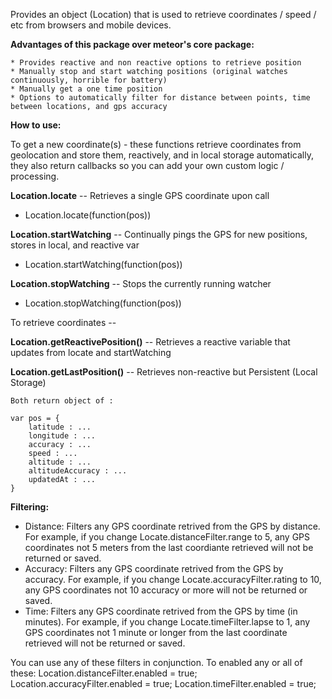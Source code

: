Provides an object (Location) that is used to retrieve coordinates / speed / etc from browsers and mobile devices.

**Advantages of this package over meteor's core package:**

    * Provides reactive and non reactive options to retrieve position
    * Manually stop and start watching positions (original watches continuously, horrible for battery)
    * Manually get a one time position
    * Options to automatically filter for distance between points, time between locations, and gps accuracy

**How to use:**

To get a new coordinate(s) - these functions retrieve coordinates from geolocation and store them, reactively, and in local storage automatically, they also return callbacks so you can add your own custom logic / processing.
   
**Location.locate**  -- Retrieves a single GPS coordinate upon call

   * Location.locate(function(pos))
   
**Location.startWatching** -- Continually pings the GPS for new positions, stores in local, and reactive var

   * Location.startWatching(function(pos))
   
**Location.stopWatching** -- Stops the currently running watcher

   * Location.stopWatching(function(pos))

 To retrieve coordinates --
 
 **Location.getReactivePosition()** -- Retrieves a reactive variable that updates from locate and startWatching
   
 **Location.getLastPosition()** -- Retrieves non-reactive but Persistent (Local Storage)

    Both return object of :
    
    var pos = {
        latitude : ...
        longitude : ...
        accuracy : ...
        speed : ...
        altitude : ...
        altitudeAccuracy : ...
        updatedAt : ...
    }


**Filtering:**
* Distance: 
   Filters any GPS coordinate retrived from the GPS by distance. For example, if you change Locate.distanceFilter.range to 5, any GPS coordinates not 5 meters from the last coordiante retrieved will not be returned or saved.
* Accuracy:
   Filters any GPS coordinate retrived from the GPS by accuracy. For example, if you change Locate.accuracyFilter.rating to 10, any GPS coordinates not 10 accuracy or more will not be returned or saved.
* Time:
   Filters any GPS coordinate retrived from the GPS by time (in minutes). For example, if you change Locate.timeFilter.lapse to 1, any GPS coordinates not 1 minute or longer from the last coordinate retrieved will not be returned or saved.

You can use any of these filters in conjunction. To enabled any or all of these:
Location.distanceFilter.enabled = true;
Location.accuracyFilter.enabled = true;
Location.timeFilter.enabled = true;
